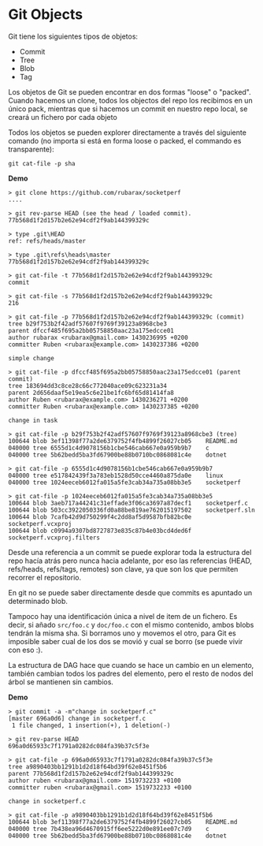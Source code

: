 # Git Objects

Git tiene los siguientes tipos de objetos:
* Commit
* Tree
* Blob
* Tag

Los objetos de Git se pueden encontrar en dos formas "loose" o "packed". Cuando hacemos un clone, todos los objectos del repo los recibimos en un único pack, mientras que si hacemos un commit en nuestro repo local, se creará un fichero por cada objeto

Todos los objetos se pueden explorer directamente a través del siguiente comando (no importa si está en forma loose o packed, el commando es transparente):
```
git cat-file -p sha
```

**Demo**
```
> git clone https://github.com/rubarax/socketperf
....

> git rev-parse HEAD (see the head / loaded commit).
77b568d1f2d157b2e62e94cdf2f9ab144399329c

> type .git\HEAD
ref: refs/heads/master

> type .git\refs\heads\master
77b568d1f2d157b2e62e94cdf2f9ab144399329c

> git cat-file -t 77b568d1f2d157b2e62e94cdf2f9ab144399329c
commit

> git cat-file -s 77b568d1f2d157b2e62e94cdf2f9ab144399329c
216

> git cat-file -p 77b568d1f2d157b2e62e94cdf2f9ab144399329c (commit)
tree b29f753b2f42adf57607f9769f39123a8968cbe3
parent dfccf485f695a2bb05758850aac23a175edcce01
author rubarax <rubarax@gmail.com> 1430236995 +0200
committer Ruben <rubarax@example.com> 1430237386 +0200

simple change

> git cat-file -p dfccf485f695a2bb05758850aac23a175edcce01 (parent commit)
tree 183694dd3c8ce28c66c772040ace09c623231a34
parent 2d656daaf5e19ea5c6e21be1fc6bf65d81414fa8
author Ruben <rubarax@example.com> 1430236271 +0200
committer Ruben <rubarax@example.com> 1430237385 +0200

change in task

> git cat-file -p b29f753b2f42adf57607f9769f39123a8968cbe3 (tree)
100644 blob 3ef11398f77a2de6379752f4fb4899f26027cb05    README.md
040000 tree 6555d1c4d9078156b1cbe546cab667e0a959b9b7    c
040000 tree 5b62bedd5ba3fd67900be88b0710bc0868081c4e    dotnet

> git cat-file -p 6555d1c4d9078156b1cbe546cab667e0a959b9b7
040000 tree e517842439f3a783eb1528d50cce4460a875da0e    linux
040000 tree 1024eeceb6012fa015a5fe3cab34a735a08bb3e5    socketperf

> git cat-file -p 1024eeceb6012fa015a5fe3cab34a735a08bb3e5
100644 blob 3aeb717a44241c31effade3f06ca3697a87decf1    socketperf.c
100644 blob 503cc3922050336fd0a88be819ae762015197502    socketperf.sln
100644 blob 7cafb42d9d750299f4c2dd8af5d9587bfb82bc0e    socketperf.vcxproj
100644 blob c0994a9307bd8727873e835c87b4e03bcd4ded6f    socketperf.vcxproj.filters
```

Desde una referencia a un commit se puede explorar toda la estructura del repo hacía atrás pero nunca hacia adelante, por eso las referencias (HEAD, refs/heads, refs/tags, remotes) son clave, ya que son los que permiten recorrer el repositorio.

En git no se puede saber directamente desde que commits es apuntado un determinado blob.

Tampoco hay una identificación única a nivel de item de un fichero. Es decir, si añado `src/foo.c` y `doc/foo.c` con el mismo contenido, ambos blobs tendrán la misma sha. Si borramos uno y movemos el otro, para Git es imposible saber cual de los dos se movió y cual se borro (se puede vivir con eso :).

La estructura de DAG hace que cuando se hace un cambio en un elemento, también cambian todos los padres del elemento, pero el resto de nodos del árbol se mantienen sin cambios.

**Demo**

```
> git commit -a -m"change in socketperf.c"
[master 696a0d6] change in socketperf.c
 1 file changed, 1 insertion(+), 1 deletion(-)
 
> git rev-parse HEAD
696a0d65933c7f1791a0282dc084fa39b37c5f3e
 
> git cat-file -p 696a0d65933c7f1791a0282dc084fa39b37c5f3e
tree a9890403bb1291b1d2d18f64bd39f62e8451f5b6
parent 77b568d1f2d157b2e62e94cdf2f9ab144399329c
author ruben <rubarax@gmail.com> 1519732233 +0100
committer ruben <rubarax@gmail.com> 1519732233 +0100
 
change in socketperf.c
 
> git cat-file -p a9890403bb1291b1d2d18f64bd39f62e8451f5b6
100644 blob 3ef11398f77a2de6379752f4fb4899f26027cb05    README.md
040000 tree 7b438ea96d4670915ff6ee5222d0e891ee07c7d9    c
040000 tree 5b62bedd5ba3fd67900be88b0710bc0868081c4e    dotnet
```
